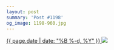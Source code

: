 ```yaml
---
layout: post
summary: 'Post #1198'
og_image: 1198-960.jpg
---
```


<p>
 <time>
  <a href="/1198">
   {{ page.date | date: "%B %-d, %Y" }}
  </a>
 </time>
 <a href="/1198">
  <img data-taken="8/16/2020" sizes="(min-width: 700px) 50vw, calc(100vw - 2rem)" src="{{ site.assets_url }}/1198-480.jpg" srcset="{{ site.assets_url }}/1198-240.jpg 240w, {{ site.assets_url }}/1198-480.jpg 480w, {{ site.assets_url }}/1198-720.jpg 720w, {{ site.assets_url }}/1198-960.jpg 960w"/>
 </a>
</p>
